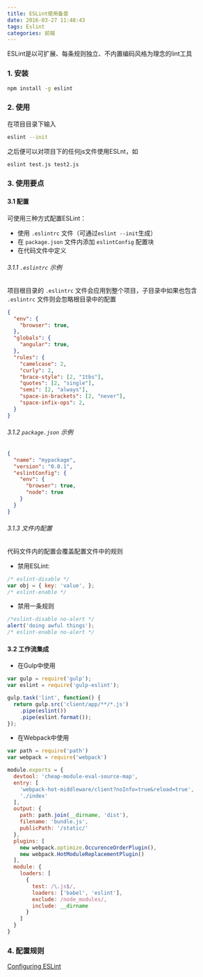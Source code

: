 ```yaml
---
title: ESLint使用备查
date: 2016-03-27 11:48:43
tags: Eslint
categories: 前端
---
```


ESLint是以可扩展、每条规则独立、不内置编码风格为理念的lint工具

### 1. 安装

```bash
npm install -g eslint
```

### 2. 使用

在项目目录下输入

```bash
eslint --init
```

之后便可以对项目下的任何js文件使用ESLnt，如
```bash
eslint test.js test2.js
```

### 3. 使用要点

#### 3.1 配置

可使用三种方式配置ESLint：
- 使用 `.eslintrc` 文件（可通过`eslint --init`生成）
- 在 `package.json` 文件内添加 `eslintConfig` 配置块
- 在代码文件中定义

###### 3.1.1 `.eslintrc` 示例
项目根目录的 `.eslintrc` 文件会应用到整个项目，子目录中如果也包含 `.eslintrc` 文件则会忽略根目录中的配置

```json
{
  "env": {
    "browser": true,
  },
  "globals": {
    "angular": true,
  },
  "rules": {
    "camelcase": 2,
    "curly": 2,
    "brace-style": [2, "1tbs"],
    "quotes": [2, "single"],
    "semi": [2, "always"],
    "space-in-brackets": [2, "never"],
    "space-infix-ops": 2,
  }
}
```

###### 3.1.2 `package.json` 示例

```json
{
  "name": "mypackage",
  "version": "0.0.1",
  "eslintConfig": {
    "env": {
      "browser": true,
      "node": true
    }
  }
}
```

###### 3.1.3 文件内配置
代码文件内的配置会覆盖配置文件中的规则

- 禁用ESLint:
```js
/* eslint-disable */
var obj = { key: 'value', };
/* eslint-enable */
```

- 禁用一条规则
```js
/*eslint-disable no-alert */
alert('doing awful things');
/* eslint-enable no-alert */
```

#### 3.2 工作流集成

- 在Gulp中使用
```js
var gulp = require('gulp');
var eslint = require('gulp-eslint');

gulp.task('lint', function() {
  return gulp.src('client/app/**/*.js')
    .pipe(eslint())
    .pipe(eslint.format());
});
```

- 在Webpack中使用
```js
var path = require('path')
var webpack = require('webpack')

module.exports = {
  devtool: 'cheap-module-eval-source-map',
  entry: [
    'webpack-hot-middleware/client?noInfo=true&reload=true',
    './index'
  ],
  output: {
    path: path.join(__dirname, 'dist'),
    filename: 'bundle.js',
    publicPath: '/static/'
  },
  plugins: [
    new webpack.optimize.OccurenceOrderPlugin(),
    new webpack.HotModuleReplacementPlugin()
  ],
  module: {
    loaders: [
      {
        test: /\.js$/,
        loaders: ['babel', 'eslint'],
        exclude: /node_modules/,
        include: __dirname
      }
    ]
  }
}
```

### 4. 配置规则

[Configuring ESLint](http://eslint.org/docs/user-guide/configuring)